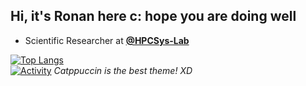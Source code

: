 ## Hi, it's Ronan here c: hope you are doing well

- Scientific Researcher at **[@HPCSys-Lab](https://github.com/HPCSys-Lab)**


[![Top Langs](https://github-readme-stats.vercel.app/api/top-langs/?username=ronanpjr&layout=donut&theme=catppuccin_latte&hide=jupyter_notebook,shaderlab,hlsl)](https://github.com/anuraghazra/github-readme-stats)
<br>
[![Activity](https://github-readme-activity-graph.vercel.app/graph?username=ronanpjr&theme=github-compact)](https://github.com/ashutosh00710/github-readme-activity-graph)
_Catppuccin is the best theme! XD_
<br>
<!--
**ronanpjr/ronanpjr** is a ✨ _special_ ✨ repository because its `README.md` (this file) appears on your GitHub profile.

Here are some ideas to get you started:

- 🔭 I’m currently working on ...https://github.com/ronanpjr/ronanpjr/edit/main/README.md
- 🌱 I’m currently learning ...
- 👯 I’m looking to collaborate on ...
- 🤔 I’m looking for help with ...
- 💬 Ask me about ...
- 📫 How to reach me: ...
- 😄 Pronouns: ...
- ⚡ Fun fact: ...
-->
